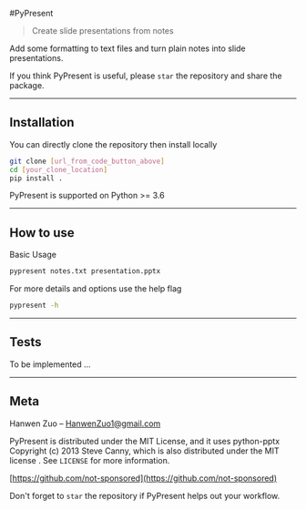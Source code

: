 #PyPresent
>Create slide presentations from notes

Add some formatting to text files and turn plain notes into slide presentations.

If you think PyPresent is useful, please `star` the repository and share the package.

-----
## Installation

You can directly clone the repository then install locally

```sh
git clone [url_from_code_button_above]
cd [your_clone_location]
pip install .
```

PyPresent is supported on Python >= 3.6

-----
## How to use

Basic Usage

```sh
pypresent notes.txt presentation.pptx
```

For more details and options use the help flag

```sh
pypresent -h
```

-----
## Tests

To be implemented ...

-----
## Meta
Hanwen Zuo – HanwenZuo1@gmail.com

PyPresent is distributed under the MIT License, and it uses python-pptx Copyright (c) 2013 Steve Canny, which is also distributed under the MIT license . See ``LICENSE`` for more information.

[https://github.com/not-sponsored](https://github.com/not-sponsored)

Don't forget to `star` the repository if PyPresent helps out your workflow.
